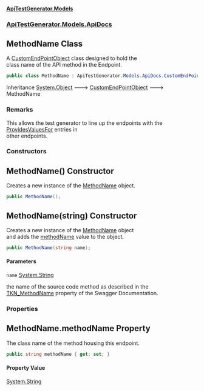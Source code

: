 #### [ApiTestGenerator.Models](ApiTestGenerator.Models.md 'ApiTestGenerator.Models')
### [ApiTestGenerator.Models.ApiDocs](ApiTestGenerator.Models.md#ApiTestGenerator.Models.ApiDocs 'ApiTestGenerator.Models.ApiDocs')

## MethodName Class

A [CustomEndPointObject](CustomEndPointObject.md 'ApiTestGenerator.Models.ApiDocs.CustomEndPointObject') class designed to hold the  
class name of the API method in the Endpoint.

```csharp
public class MethodName : ApiTestGenerator.Models.ApiDocs.CustomEndPointObject
```

Inheritance [System.Object](https://docs.microsoft.com/en-us/dotnet/api/System.Object 'System.Object') &#129106; [CustomEndPointObject](CustomEndPointObject.md 'ApiTestGenerator.Models.ApiDocs.CustomEndPointObject') &#129106; MethodName

### Remarks
This allows the test generator to line up the endpoints with the   
[ProvidesValuesFor](ProvidesValuesFor.md 'ApiTestGenerator.Models.ApiDocs.ProvidesValuesFor') entries in  
other endpoints.
### Constructors

<a name='ApiTestGenerator.Models.ApiDocs.MethodName.MethodName()'></a>

## MethodName() Constructor

Creates a new instance of the [MethodName](MethodName.md 'ApiTestGenerator.Models.ApiDocs.MethodName') object.

```csharp
public MethodName();
```

<a name='ApiTestGenerator.Models.ApiDocs.MethodName.MethodName(string)'></a>

## MethodName(string) Constructor

Creates a new instance of the [MethodName](MethodName.md 'ApiTestGenerator.Models.ApiDocs.MethodName') object  
and adds the [methodName](MethodName.md#ApiTestGenerator.Models.ApiDocs.MethodName.methodName 'ApiTestGenerator.Models.ApiDocs.MethodName.methodName') value to the object.

```csharp
public MethodName(string name);
```
#### Parameters

<a name='ApiTestGenerator.Models.ApiDocs.MethodName.MethodName(string).name'></a>

`name` [System.String](https://docs.microsoft.com/en-us/dotnet/api/System.String 'System.String')

the name of the source code method as described in the   
            [TKN_MethodName](ParseTokens.md#ApiTestGenerator.Models.Consts.ParseTokens.TKN_MethodName 'ApiTestGenerator.Models.Consts.ParseTokens.TKN_MethodName') property of the Swagger Documentation.
### Properties

<a name='ApiTestGenerator.Models.ApiDocs.MethodName.methodName'></a>

## MethodName.methodName Property

The class name of the method housing this endpoint.

```csharp
public string methodName { get; set; }
```

#### Property Value
[System.String](https://docs.microsoft.com/en-us/dotnet/api/System.String 'System.String')